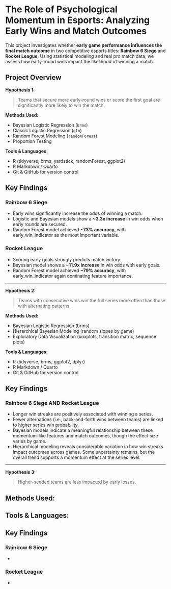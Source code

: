 # The Role of Psychological Momentum in Esports: Analyzing Early Wins and Match Outcomes

This project investigates whether **early game performance influences the final match outcome** in two competitive esports titles: **Rainbow 6 Siege** and **Rocket League**. Using statistical modeling and real pro match data, we assess how early-round wins impact the likelihood of winning a match.

## Project Overview

**Hypothesis 1:**  
> Teams that secure more early-round wins or score the first goal are significantly more likely to win the match.

**Methods Used:**
- Bayesian Logistic Regression (`brms`)
- Classic Logistic Regression (`glm`)
- Random Forest Modeling (`randomForest`)
- Proportion Testing

**Tools & Languages:**
- R (tidyverse, brms, yardstick, randomForest, ggplot2)
- R Markdown / Quarto
- Git & GitHub for version control

## Key Findings

### Rainbow 6 Siege
- Early wins significantly increase the odds of winning a match.
- Logistic and Bayesian models show a **~3.3x increase** in win odds when early rounds are secured.
- Random Forest model achieved **~73% accuracy**, with early_win_indicator as the most important variable.

### Rocket League
- Scoring early goals strongly predicts match victory.
- Bayesian model shows a **~11.9x increase** in win odds with early goals.
- Random Forest model achieved **~79% accuracy**, with early_win_indicator again dominating feature importance.

---

**Hypothesis 2:**  
> Teams with consecutive wins win the full series more often than those with alternating patterns.

**Methods Used:**
- Bayesian Logistic Regression (brms)
- Hierarchical Bayesian Modeling (random slopes by game)
- Exploratory Data Visualization (boxplots, transition matrix, sequence plots)

**Tools & Languages:**
- R (tidyverse, brms, ggplot2, dplyr)
- R Markdown / Quarto
- Git & GitHub for version control

## Key Findings

### Rainbow 6 Siege AND Rocket League
- Longer win streaks are positively associated with winning a series.
- Fewer alternations (i.e., back-and-forth wins between teams) are linked to higher series win probability.
- Bayesian models indicate a meaningful relationship between these momentum-like features and match outcomes, though the effect size varies by game.
- Hierarchical modeling reveals considerable variation in how win streaks impact outcomes across games. Some uncertainty remains, but the overall trend supports a momentum effect at the series level.

---

**Hypothesis 3:**  
> Higher-seeded teams are less impacted by early losses.


**Methods Used:**
- 

**Tools & Languages:**
- 

## Key Findings

### Rainbow 6 Siege
- 

### Rocket League
-
